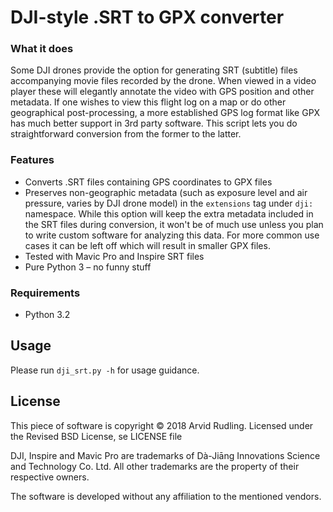DJI-style .SRT to GPX converter
===============================

### What it does
Some DJI drones provide the option for generating SRT (subtitle) files accompanying movie files recorded by the drone. When viewed in a video player these will elegantly annotate the video with GPS position and other metadata. If one wishes to view this flight log on a map or do other geographical post-processing, a more established GPS log format like GPX has much better support in 3rd party software. This script lets you do straightforward conversion from the former to the latter.

### Features
* Converts .SRT files containing GPS coordinates to GPX files 
* Preserves non-geographic metadata (such as exposure level and air pressure, varies by DJI drone model) in the `extensions` tag under `dji:` namespace. While this option will keep the extra metadata included in the SRT files during conversion, it won't be of much use unless you plan to write custom software for analyzing this data. For more common use cases it can be left off which will result in smaller GPX files.
* Tested with Mavic Pro and Inspire SRT files
* Pure Python 3 – no funny stuff

### Requirements
* Python 3.2

Usage
-----
Please run `dji_srt.py -h` for usage guidance.

License
-------
This piece of software is copyright © 2018 Arvid Rudling. Licensed under the Revised BSD License, se LICENSE file

DJI, Inspire and Mavic Pro are trademarks of Dà-Jiāng Innovations Science and Technology Co. Ltd.
All other trademarks are the property of their respective owners.

The software is developed without any affiliation to the mentioned vendors.
